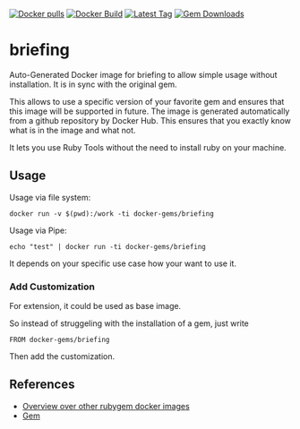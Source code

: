 [![Docker pulls](https://img.shields.io/docker/pulls/rubygem/briefing.svg)](https://hub.docker.com/r/rubygem/briefing/)
[![Docker Build](https://img.shields.io/docker/automated/rubygem/briefing.svg)](https://hub.docker.com/r/rubygem/briefing/)
[![Latest Tag](https://img.shields.io/github/tag/docker-rubygem/briefing.svg)](https://hub.docker.com/r/rubygem/briefing/)
[![Gem Downloads](https://img.shields.io/gem/dt/briefing.svg)](https://rubygems.org/gems/briefing/)
# briefing

Auto-Generated Docker image for briefing to allow simple usage without installation.
It is in sync with the original gem.

This allows to use a specific version of your favorite gem and ensures that this image will be supported in future.
The image is generated automatically from a github repository by Docker Hub.
This ensures that you exactly know what is in the image and what not.

It lets you use Ruby Tools without the need to install ruby on your machine.

## Usage

Usage via file system:

`docker run -v $(pwd):/work -ti docker-gems/briefing`

Usage via Pipe:

`echo "test" | docker run -ti docker-gems/briefing`

It depends on your specific use case how your want to use it.

### Add Customization

For extension, it could be used as base image.

So instead of struggeling with the installation of a gem, just write

`FROM docker-gems/briefing`

Then add the customization.

## References

 - [Overview over other rubygem docker images](https://github.com/thinkbot/docker-rubygem)
 - [Gem](https://rubygems.org/gems/briefing/)
